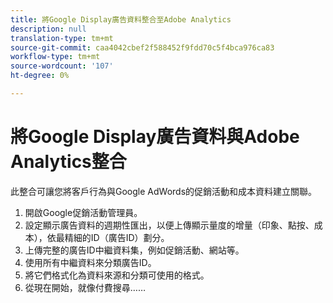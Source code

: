```yaml
---
title: 將Google Display廣告資料整合至Adobe Analytics
description: null
translation-type: tm+mt
source-git-commit: caa4042cbef2f588452f9fdd70c5f4bca976ca83
workflow-type: tm+mt
source-wordcount: '107'
ht-degree: 0%

---
```



# 將Google Display廣告資料與Adobe Analytics整合

此整合可讓您將客戶行為與Google AdWords的促銷活動和成本資料建立關聯。


1. 開啟Google促銷活動管理員。
1. 設定顯示廣告資料的週期性匯出，以便上傳顯示量度的增量（印象、點按、成本），依最精細的ID（廣告ID）劃分。
1. 上傳完整的廣告ID中繼資料集，例如促銷活動、網站等。
1. 使用所有中繼資料來分類廣告ID。
1. 將它們格式化為資料來源和分類可使用的格式。
1. 從現在開始，就像付費搜尋……
